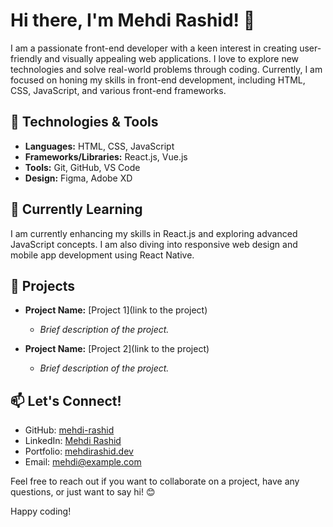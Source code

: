 # Hi there, I'm Mehdi Rashid! 👋

I am a passionate front-end developer with a keen interest in creating user-friendly and visually appealing web applications. I love to explore new technologies and solve real-world problems through coding. Currently, I am focused on honing my skills in front-end development, including HTML, CSS, JavaScript, and various front-end frameworks.

## 🔧 Technologies & Tools

- **Languages:** HTML, CSS, JavaScript
- **Frameworks/Libraries:** React.js, Vue.js
- **Tools:** Git, GitHub, VS Code
- **Design:** Figma, Adobe XD

## 🌱 Currently Learning

I am currently enhancing my skills in React.js and exploring advanced JavaScript concepts. I am also diving into responsive web design and mobile app development using React Native.

## 💼 Projects

- **Project Name:** [Project 1](link to the project)
  - *Brief description of the project.*
  
- **Project Name:** [Project 2](link to the project)
  - *Brief description of the project.*

## 📫 Let's Connect!

- GitHub: [mehdi-rashid](https://github.com/mehdi-rashid)
- LinkedIn: [Mehdi Rashid](https://www.linkedin.com/in/mehdi-rashid/)
- Portfolio: [mehdirashid.dev](https://mehdirashid.dev)
- Email: mehdi@example.com

Feel free to reach out if you want to collaborate on a project, have any questions, or just want to say hi! 😊

Happy coding!
